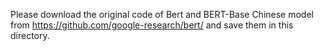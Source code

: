 Please download the original code of Bert and BERT-Base Chinese model from https://github.com/google-research/bert/ and save them in this directory.
